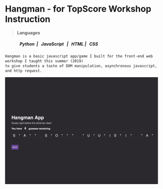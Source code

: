# **Hangman - for TopScore Workshop Instruction**
<!DOCTYPE html>
<html lang="en">
  <head>
    <meta charset="utf-8">
    <meta http-equiv="X-UA-Compatible" content="IE=edge">
    <meta name="viewport" content="width=device-width, initial-scale=1">

> **Languages**
<div style="margin-left: 3rem">
  <h5>Python &nbsp;| &nbsp; JavaScript &nbsp; | &nbsp; HTML | &nbsp;  CSS 

</div> 
  <body>

    Hangman is a basic javascript app/game I built for the front-end web workshop I taught this summer (2019)
    to give students a taste of DOM manipulation, asynchronous javascript, and http request.
    
  </body>
  
</html>

![Demo](https://raw.githubusercontent.com/Curiouskid0423/Hangman-Workshop/master/Hangman%20Screenshot.png)

